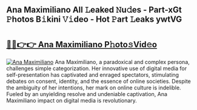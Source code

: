 ## Ana Maximiliano All 𝙻eaked 𝙽u𝚍es - Part-xGt 𝙿hotos B𝚒kini 𝚅𝚒deo - Hot 𝙿art 𝙻eaks ywtVG

# <h2><a href="http://ld593qb.urlbe.top/?page=Ana+Maximiliano">🔗🔗👉👉 Ana Maximiliano P𝚑oto𝚜Vid𝚎o</a></h2>

[![Ana Maximiliano](https://i.imgur.com/eBuTRDB.gif)](http://ld593qb.urlbe.top/?page=Ana+Maximiliano)
Ana Maximiliano, a paradoxical and complex persona, challenges simple categorization. Her innovative use of digital media for self-presentation has captivated and enraged spectators, stimulating debates on consent, identity, and the essence of online societies. Despite the ambiguity of her intentions, her mark on online culture is indelible. Fueled by an unyielding resolve and undeniable captivation, Ana Maximiliano impact on digital media is revolutionary.
